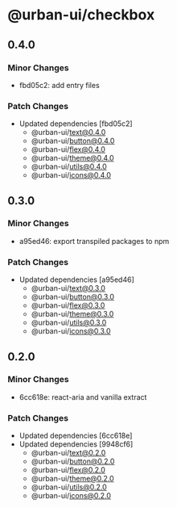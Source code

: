 # @urban-ui/checkbox

## 0.4.0

### Minor Changes

- fbd05c2: add entry files

### Patch Changes

- Updated dependencies [fbd05c2]
  - @urban-ui/text@0.4.0
  - @urban-ui/button@0.4.0
  - @urban-ui/flex@0.4.0
  - @urban-ui/theme@0.4.0
  - @urban-ui/utils@0.4.0
  - @urban-ui/icons@0.4.0

## 0.3.0

### Minor Changes

- a95ed46: export transpiled packages to npm

### Patch Changes

- Updated dependencies [a95ed46]
  - @urban-ui/text@0.3.0
  - @urban-ui/button@0.3.0
  - @urban-ui/flex@0.3.0
  - @urban-ui/theme@0.3.0
  - @urban-ui/utils@0.3.0
  - @urban-ui/icons@0.3.0

## 0.2.0

### Minor Changes

- 6cc618e: react-aria and vanilla extract

### Patch Changes

- Updated dependencies [6cc618e]
- Updated dependencies [9948cf6]
  - @urban-ui/text@0.2.0
  - @urban-ui/button@0.2.0
  - @urban-ui/flex@0.2.0
  - @urban-ui/theme@0.2.0
  - @urban-ui/utils@0.2.0
  - @urban-ui/icons@0.2.0

